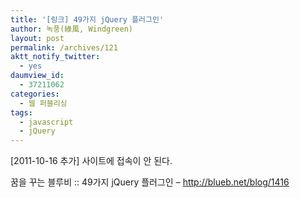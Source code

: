 ```yaml
---
title: '[링크] 49가지 jQuery 플러그인'
author: 녹풍(綠風, Windgreen)
layout: post
permalink: /archives/121
aktt_notify_twitter:
  - yes
daumview_id:
  - 37211062
categories:
  - 웹 퍼블리싱
tags:
  - javascript
  - jQuery
---
```

[2011-10-16 추가] 사이트에 접속이 안 된다.

꿈을 꾸는 블루비 :: 49가지 jQuery 플러그인 &#8211; http://blueb.net/blog/1416